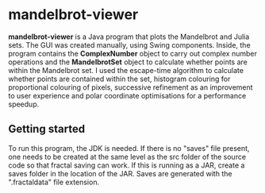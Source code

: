 # mandelbrot-viewer

<b>mandelbrot-viewer</b> is a Java program that plots the Mandelbrot and Julia sets. The GUI was created manually, using Swing components. Inside, the program contains the <b>ComplexNumber</b> object to carry out complex number operations and the <b>MandelbrotSet</b> object to calculate whether points are within the Mandelbrot set. I used the escape-time algorithm to calculate whether points are contained within the set, histogram colouring for proportional colouring of pixels, successive refinement as an improvement to user experience and polar coordinate optimisations for a performance speedup.

## Getting started

To run this program, the JDK is needed. If there is no "saves" file present, one needs to be created at the same level as the src folder of the source code so that fractal saving can work. If this is running as a JAR, create a saves folder in the location of the JAR. Saves are generated with the ".fractaldata" file extension. 
